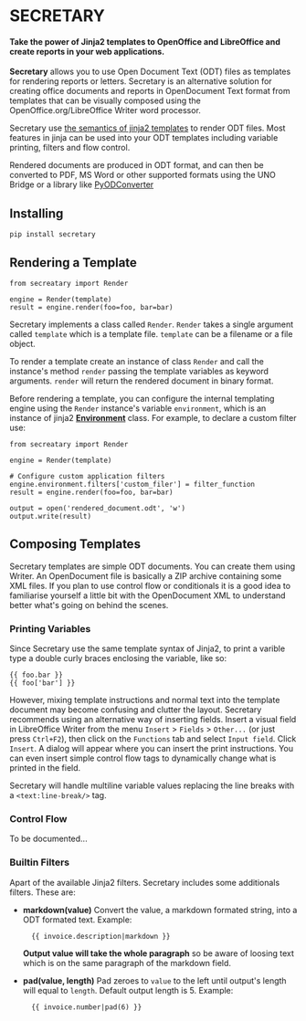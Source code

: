 # SECRETARY

#### Take the power of Jinja2 templates to OpenOffice and LibreOffice and create reports in your web applications.


**Secretary** allows you to use Open Document Text (ODT) files as templates for rendering reports or letters. Secretary is an alternative solution for creating office documents and reports in OpenDocument Text format from templates that can be visually composed using the OpenOffice.org/LibreOffice Writer word processor.

Secretary use [the semantics of jinja2 templates][1] to render ODT files. Most features in jinja can be used into your ODT templates including variable printing, filters and flow control.

Rendered documents are produced in ODT format, and can then be converted to PDF, MS Word or other supported formats using the UNO Bridge or a library like [PyODConverter][2]

## Installing

    pip install secretary

## Rendering a Template

    from secreatary import Render

    engine = Render(template)
    result = engine.render(foo=foo, bar=bar)

Secretary implements a class called `Render`. `Render` takes a single argument called `template` which is a template file. `template` can be a filename or a file object.

To render a template create an instance of class `Render` and call the instance's method `render` passing the template variables as keyword arguments. `render` will return the rendered document in binary format.

Before rendering a template, you can configure the internal templating engine using the `Render` instance's variable `environment`, which is an instance of jinja2 **[Environment][3]** class. For example, to declare a custom filter use:

    from secreatary import Render

    engine = Render(template)

    # Configure custom application filters
    engine.environment.filters['custom_filer'] = filter_function
    result = engine.render(foo=foo, bar=bar)

    output = open('rendered_document.odt', 'w')
    output.write(result)

## Composing Templates

Secretary templates are simple ODT documents. You can create them using Writer. An OpenDocument file is basically a ZIP archive containing some XML files. If you plan to use control flow or conditionals it is a good idea to familiarise yourself a little bit with the OpenDocument XML to understand better what's going on behind the scenes.

### Printing Variables

Since Secretary use the same template syntax of Jinja2, to print a varible type a double curly braces enclosing the variable, like so:

    {{ foo.bar }}
    {{ foo['bar'] }}

However, mixing template instructions and normal text into the template document may become confusing and clutter the layout. Secretary recommends using an alternative way of inserting fields. Insert a visual field in LibreOffice Writer from the menu `Insert` > `Fields` > `Other...` (or just press `Ctrl+F2`), then click on the `Functions` tab and select `Input field`. Click `Insert`. A dialog will appear where you can insert the print instructions. You can even insert simple control flow tags to dynamically change what is printed in the field.

Secretary will handle multiline variable values replacing the line breaks with a `<text:line-break/>` tag.

### Control Flow

To be documented...


### Builtin Filters
Apart of the available Jinja2 filters. Secretary includes some additionals filters. These are:

- **markdown(value)**
    Convert the value, a markdown formated string, into a ODT formated text. Example:

        {{ invoice.description|markdown }}

    **Output value will take the whole paragraph** so be aware of loosing text which is on the same paragraph of the markdown field.

- **pad(value, length)**
    Pad zeroes to `value` to the left until output's length will equal to `length`. Default output length is 5. Example:

        {{ invoice.number|pad(6) }}


  [1]: http://jinja.pocoo.org/docs/templates/
  [2]: https://github.com/mirkonasato/pyodconverter
  [3]: http://jinja.pocoo.org/docs/api/#jinja2.Environment